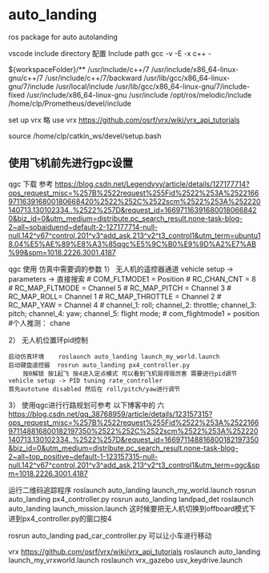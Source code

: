 # auto_landing
ros package for auto autolanding

vscode include directory 配置
Include path
gcc -v -E -x c++ -

${workspaceFolder}/**
/usr/include/c++/7
/usr/include/x86_64-linux-gnu/c++/7
/usr/include/c++/7/backward
/usr/lib/gcc/x86_64-linux-gnu/7/include
/usr/local/include
/usr/lib/gcc/x86_64-linux-gnu/7/include-fixed
/usr/include/x86_64-linux-gnu
/usr/include
/opt/ros/melodic/include
/home/clp/Prometheus/devel/include

set up vrx
略
use vrx
https://github.com/osrf/vrx/wiki/vrx_api_tutorials


source /home/clp/catkin_ws/devel/setup.bash

## 使用飞机前先进行gpc设置
qgc 下载
参考
https://blog.csdn.net/Legendyyy/article/details/127177714?ops_request_misc=%257B%2522request%255Fid%2522%253A%2522166971163916800180668420%2522%252C%2522scm%2522%253A%252220140713.130102334..%2522%257D&request_id=166971163916800180668420&biz_id=0&utm_medium=distribute.pc_search_result.none-task-blog-2~all~sobaiduend~default-2-127177714-null-null.142^v67^control,201^v3^add_ask,213^v2^t3_control1&utm_term=ubuntu18.04%E5%AE%89%E8%A3%85qgc%E5%9C%B0%E9%9D%A2%E7%AB%99&spm=1018.2226.3001.4187

qgc 使用
仿真中需要调的参数
1） 无人机的遥控器通道
    vehicle setup -> parameters -> 直接搜索
    # COM_FLTMODE1 = Position
    # RC_CHAN_CNT = 8
    # RC_MAP_FLTMODE = Channel 5
    # RC_MAP_PITCH = Channel 3
    # RC_MAP_ROLL= Channel 1
    # RC_MAP_THROTTLE = Channel 2
    # RC_MAP_YAW = Channel 4
    # channel_1: roll; channel_2: throttle; channel_3: pitch; channel_4: yaw; channel_5: flight mode;
    # com_flightmode1 = position #个人推测： chane

2） 无人机位置环pid控制
    
    启动仿真环境    roslaunch auto_landing launch_my_world.launch 
    启动键盘遥控器  rosrun auto_landing px4_controller.py
        按0解锁 按1起飞 按4进入定点模式 可以看到飞机晃得很厉害 需要进行pid调节
    vehicle setup -> PID tuning rate_controller 
    首先autotune disabled 然后在 roll/pitch/yaw进行调节

3） 使用qgc进行行路规划可参考 以下博客中的 六
https://blog.csdn.net/qq_38768959/article/details/123157315?ops_request_misc=%257B%2522request%255Fid%2522%253A%2522166971148816800182197350%2522%252C%2522scm%2522%253A%252220140713.130102334..%2522%257D&request_id=166971148816800182197350&biz_id=0&utm_medium=distribute.pc_search_result.none-task-blog-2~all~top_positive~default-1-123157315-null-null.142^v67^control,201^v3^add_ask,213^v2^t3_control1&utm_term=qgc&spm=1018.2226.3001.4187


运行二维码追踪程序
roslaunch auto_landing launch_my_world.launch
rosrun auto_landing px4_controller.py
rosrun auto_landing landpad_det
roslaunch auto_landing launch_mission.launch
这时候要把无人机切换到offboard模式下 进到px4_controller.py的窗口按4

rosrun auto_landing pad_car_controller.py
可以让小车进行移动

vrx
https://github.com/osrf/vrx/wiki/vrx_api_tutorials
roslaunch auto_landing launch_my_vrxworld.launch
roslaunch vrx_gazebo usv_keydrive.launch
